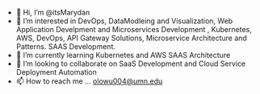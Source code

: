 - 👋 Hi, I’m @itsMarydan
- 👀 I’m interested in DevOps, DataModleing and Visualization, Web Application Develpment and Microservices Development , Kubernetes, AWS, DevOps, API Gateway Solutions, Microservice Architecture and Patterns. SAAS Development. 
- 🌱 I’m currently learning Kubernetes and AWS SAAS Architecture 
- 💞️ I’m looking to collaborate on SaaS Development and Cloud Service Deployment Automation
- 📫 How to reach me ...  olowu004@umn.edu

<!---
itsMarydan/itsMarydan is a ✨ special ✨ repository because its `README.md` (this file) appears on your GitHub profile.
You can click the Preview link to take a look at your changes.
--->
